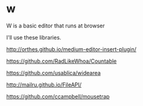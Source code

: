 w
=

W is a basic editor that runs at browser

I'll use these libraries.

http://orthes.github.io/medium-editor-insert-plugin/

https://github.com/RadLikeWhoa/Countable

https://github.com/usablica/widearea

http://mailru.github.io/FileAPI/

https://github.com/ccampbell/mousetrap
